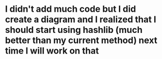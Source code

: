 # I didn't add much code but I did create a diagram and I realized that I should start using hashlib (much better than my current method) next time I will work on that